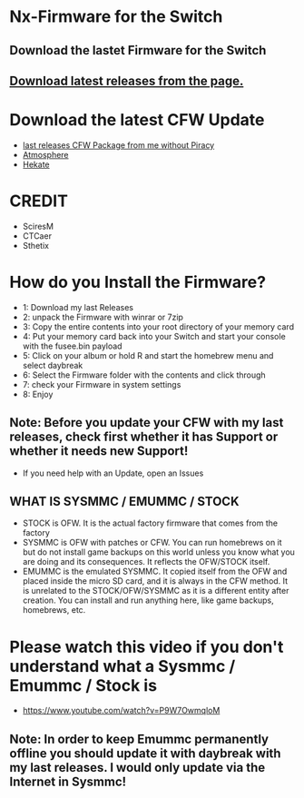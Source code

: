 # Nx-Firmware for the Switch
## Download the lastet Firmware for the Switch

## [Download latest releases from the page.](https://github.com/Aura67/Switch-Firmware/releases)

# Download the latest CFW Update
- [last releases CFW Package from me without Piracy](https://github.com/Aura67/CFW-Packages-/releases/) 
- [Atmosphere](https://github.com/Atmosphere-NX/Atmosphere/releases/) 
- [Hekate](https://github.com/CTCaer/hekate/releases/)

# CREDIT
- SciresM
- CTCaer
- Sthetix

# How do you Install the Firmware?

- 1: Download my last Releases
- 2: unpack the Firmware with winrar or 7zip
- 3: Copy the entire contents into your root directory of your memory card
- 4: Put your memory card back into your Switch and start your console with the fusee.bin payload
- 5: Click on your album or hold R and start the homebrew menu and select daybreak
- 6: Select the Firmware folder with the contents and click through
- 7: check your Firmware in system settings
- 8: Enjoy

## Note: Before you update your CFW with my last releases, check first whether it has Support or whether it needs new Support!
- If you need help with an Update, open an Issues

## WHAT IS SYSMMC / EMUMMC / STOCK
- STOCK is OFW. It is the actual factory firmware that comes from the factory
- SYSMMC is OFW with patches or CFW. You can run homebrews on it but do not install game backups on this
  world unless you know what you are doing and its consequences. It reflects the OFW/STOCK itself.
- EMUMMC is the emulated SYSMMC. It copied itself from the OFW and placed 
inside the micro SD card, and it is always in the CFW method. It is 
unrelated to the STOCK/OFW/SYSMMC as it is a different entity after 
creation. You can install and run anything here, like game backups, 
homebrews, etc.

# Please watch this video if you don't understand what a Sysmmc / Emummc / Stock is
- https://www.youtube.com/watch?v=P9W7OwmqloM

## Note: In order to keep Emummc permanently offline you should update it with daybreak with my last releases. I would only update via the Internet in Sysmmc!


